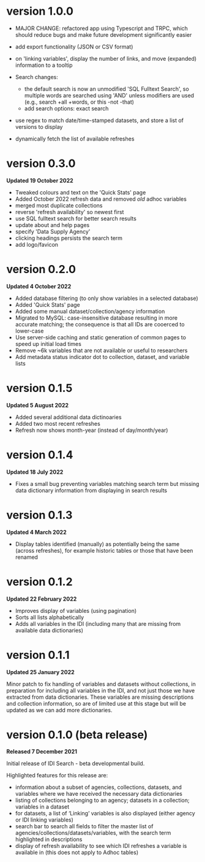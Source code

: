 # version 1.0.0

- MAJOR CHANGE: refactored app using Typescript and TRPC, which should reduce bugs and make future development significantly easier

- add export functionality (JSON or CSV format)
- on 'linking variables', display the number of links, and move (expanded) information to a tooltip
- Search changes:
  - the default search is now an unmodified 'SQL Fulltext Search', so multiple words are searched using 'AND' unless modifiers are used (e.g., search +all +words, or this -not -that)
  - add search options: exact search
- use regex to match date/time-stamped datasets, and store a list of versions to display
- dynamically fetch the list of available refreshes

# version 0.3.0

**Updated 19 October 2022**

- Tweaked colours and text on the 'Quick Stats' page
- Added October 2022 refresh data and removed _old_ adhoc variables
- merged most duplicate collections
- reverse 'refresh availability' so newest first
- use SQL fulltext search for better search results
- update about and help pages
- specify 'Data Supply Agency'
- clicking headings persists the search term
- add logo/favicon

# version 0.2.0

**Updated 4 October 2022**

- Added database filtering (to only show variables in a selected database)
- Added 'Quick Stats' page
- Added some manual dataset/collection/agency information
- Migrated to MySQL: case-insensitive database resulting in more accurate matching; the consequence is that all IDs are cooerced to lower-case
- Use server-side caching and static generation of common pages to speed up initial load times
- Remove ~6k variables that are not available or useful to researchers
- Add metadata status indicator dot to collection, dataset, and variable lists

# version 0.1.5

**Updated 5 August 2022**

- Added several additional data dictinoaries
- Added two most recent refreshes
- Refresh now shows month-year (instead of day/month/year)

# version 0.1.4

**Updated 18 July 2022**

- Fixes a small bug preventing variables matching search term but missing data dictionary information from displaying in search results

# version 0.1.3

**Updated 4 March 2022**

- Display tables identified (manually) as potentially being the same (across refreshes), for example historic tables or those that have been renamed

# version 0.1.2

**Updated 22 February 2022**

- Improves display of variables (using pagination)
- Sorts all lists alphabetically
- Adds all variables in the IDI (including many that are missing from available data dictionaries)

# version 0.1.1

**Updated 25 January 2022**

Minor patch to fix handling of variables and datasets without collections, in preparation for including all variables in the IDI, and not just those we have extracted from data dictionaries. These variables are missing descriptions and collection information, so are of limited use at this stage but will be updated as we can add more dictionaries.

# version 0.1.0 (beta release)

**Released 7 December 2021**

Initial release of IDI Search - beta developmental build.

Highlighted features for this release are:

- information about a subset of agencies, collections, datasets, and variables where we have received the necessary data dictionaries
- listing of collections belonging to an agency; datasets in a collection; variables in a dataset
- for datasets, a list of ‘Linking’ variables is also displayed (either agency or IDI linking variables)
- search bar to search all fields to filter the master list of agencies/collections/datasets/variables, with the search term highlighted in descriptions
- display of refresh availability to see which IDI refreshes a variable is available in (this does not apply to Adhoc tables)
